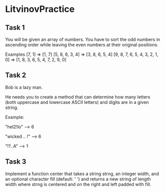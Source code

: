 # LitvinovPractice

## Task 1
You will be given an array of numbers. You have to sort the odd numbers in ascending order while leaving the even numbers at their original positions.

Examples
[7, 1]  =>  [1, 7]
[5, 8, 6, 3, 4]  =>  [3, 8, 6, 5, 4]
[9, 8, 7, 6, 5, 4, 3, 2, 1, 0]  =>  [1, 8, 3, 6, 5, 4, 7, 2, 9, 0]


## Task 2
Bob is a lazy man.

He needs you to create a method that can determine how many letters (both uppercase and lowercase ASCII letters) and digits are in a given string.

Example:

"hel2!lo" --> 6

"wicked .. !" --> 6

"!?..A" --> 1

## Task 3
Implement a function center that takes a string strng, an integer width, and an optional character fill (default: ' ') and returns a new string of length width where strng is centered and on the right and left padded with fill.
